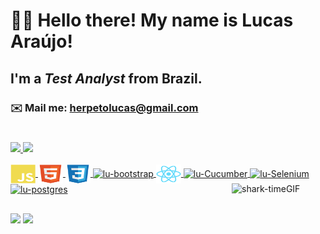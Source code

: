 # 🖖🏻 Hello there! My name is **Lucas Araújo**!
## I'm a *Test Analyst* from Brazil.

### ✉️ Mail me: herpetolucas@gmail.com
#

<div>
  <a href="https://github.com/LuckShark">
  <img height="160em" src="https://github-readme-stats.vercel.app/api?username=LuckShark&show_icons=true&theme=dracula&include_all_commits=true&count_private=true"/>
  <img height="160em" src="https://github-readme-stats.vercel.app/api/top-langs/?username=LuckShark&layout=compact&langs_count=7&theme=dracula"/>
</div>
  
<div style="display: inline_block"><br>
  <img align="center" alt="lu-Js" height="30" width="40" src="https://raw.githubusercontent.com/devicons/devicon/master/icons/javascript/javascript-plain.svg">
  <img align="center" alt="lu-HTML" height="30" width="40" src="https://raw.githubusercontent.com/devicons/devicon/master/icons/html5/html5-original.svg">
  <img align="center" alt="lu-CSS" height="30" width="40" src="https://raw.githubusercontent.com/devicons/devicon/master/icons/css3/css3-original.svg">
  <img align="center" alt="lu-bootstrap" height="30" width="40" src="https://cdn.jsdelivr.net/gh/devicons/devicon/icons/bootstrap/bootstrap-original.svg" />
   <img align="center" alt="lu-React" height="30" width="40" src="https://raw.githubusercontent.com/devicons/devicon/master/icons/react/react-original.svg">
  <img align="center" alt="lu-Cucumber" height="30" width="40" src="https://cdn.jsdelivr.net/gh/devicons/devicon/icons/cucumber/cucumber-plain.svg">
  <img align="center" alt="lu-Selenium" height="30" width="40" src="https://cdn.jsdelivr.net/gh/devicons/devicon/icons/selenium/selenium-original.svg">
  <img align="center" alt="lu-postgres" height="30" width="40" src="https://cdn.jsdelivr.net/gh/devicons/devicon/icons/postgresql/postgresql-original.svg">
<!--   <img align="center" alt="lu-Python" height="30" width="40" src="https://raw.githubusercontent.com/devicons/devicon/master/icons/python/python-original.svg">
  <img align="center" alt="lu-Csharp" height="30" width="40" src="https://raw.githubusercontent.com/devicons/devicon/master/icons/csharp/csharp-original.svg"> -->
  <img align="right" alt="shark-timeGIF" height="150" width="150" src="https://cdnb.artstation.com/p/assets/images/images/038/456/781/original/noel-bellett-project-shark-gif-04-export-draft.gif?1623153583">
</div>
  
##
  
 <div>
  
 	
  <a href = "mailto:herpetolucas@gmail.com"><img src="https://img.shields.io/badge/Gmail-D14836?style=for-the-badge&logo=gmail&logoColor=white" target="_blank"></a>
  <a href="https://www.linkedin.com/in/lucas-ara%C3%BAjo-8b397a1b9/" target="_blank"><img src="https://img.shields.io/badge/-LinkedIn-%230077B5?style=for-the-badge&logo=linkedin&logoColor=white" target="_blank"></a> 
   
 </div>
